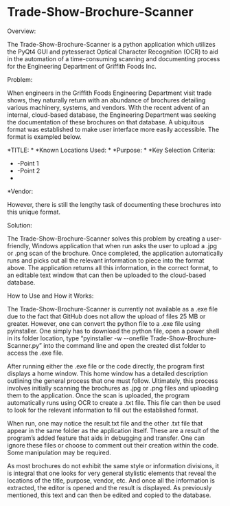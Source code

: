 # Trade-Show-Brochure-Scanner

Overview: 

The Trade-Show-Brochure-Scanner is a python application which utilizes the PyQt4 GUI and pytesseract Optical Character Recognition (OCR) to aid in the automation of a time-consuming scanning and documenting process for the Engineering Department of Griffith Foods Inc.

Problem:

When engineers in the Griffith Foods Engineering Department visit trade shows, they naturally return with an abundance of brochures detailing various machinery, systems, and vendors.  With the recent advent of an internal, cloud-based database, the Engineering Department was seeking the documentation of these brochures on that database.  A ubiquitous format was established to make user interface more easily accessible.  The format is exampled below.

*TITLE:
*
*Known Locations Used:
*
*Purpose:
*
*Key Selection Criteria:
*	-Point 1
*	-Point 2
*
*Vendor:

However, there is still the lengthy task of documenting these brochures into this unique format. 

Solution:

The Trade-Show-Brochure-Scanner solves this problem by creating a user-friendly, Windows application that when run asks the user to upload a .jpg or .png scan of the brochure.  Once completed, the application automatically runs and picks out all the relevant information to piece into the format above.  The application returns all this information, in the correct format, to an editable text window that can then be uploaded to the cloud-based database. 

How to Use and How it Works:

The Trade-Show-Brochure-Scanner is currently not available as a .exe file due to the fact that GitHub does not allow the upload of files 25 MB or greater.  However, one can convert the python file to a .exe file using pyinstaller.  One simply has to download the python file, open a power shell in its folder location, type “pyinstaller -w --onefile Trade-Show-Brochure-Scanner.py” into the command line and open the created dist folder to access the .exe file. 

After running either the .exe file or the code directly, the program first displays a home window.  This home window has a detailed description outlining the general process that one must follow.  Ultimately, this process involves initially scanning the brochures as .jpg or .png files and uploading them to the application.  Once the scan is uploaded, the program automatically runs using OCR to create a .txt file.  This file can then be used to look for the relevant information to fill out the established format.

When run, one may notice the result.txt file and the other .txt file that appear in the same folder as the application itself.  These are a result of the program’s added feature that aids in debugging and transfer.  One can ignore these files or choose to comment out their creation within the code. Some manipulation may be required. 

As most brochures do not exhibit the same style or information divisions, it is integral that one looks for very general stylistic elements that reveal the locations of the title, purpose, vendor, etc.  And once all the information is extracted, the editor is opened and the result is displayed.  As previously mentioned, this text and can then be edited and copied to the database. 

